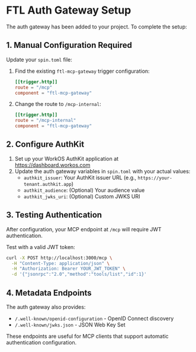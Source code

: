 # FTL Auth Gateway Setup

The auth gateway has been added to your project. To complete the setup:

## 1. Manual Configuration Required

Update your `spin.toml` file:

1. Find the existing `ftl-mcp-gateway` trigger configuration:
   ```toml
   [[trigger.http]]
   route = "/mcp"
   component = "ftl-mcp-gateway"
   ```

2. Change the route to `/mcp-internal`:
   ```toml
   [[trigger.http]]
   route = "/mcp-internal"
   component = "ftl-mcp-gateway"
   ```

## 2. Configure AuthKit

1. Set up your WorkOS AuthKit application at https://dashboard.workos.com
2. Update the auth gateway variables in `spin.toml` with your actual values:
   - `authkit_issuer`: Your AuthKit issuer URL (e.g., `https://your-tenant.authkit.app`)
   - `authkit_audience`: (Optional) Your audience value
   - `authkit_jwks_uri`: (Optional) Custom JWKS URI

## 3. Testing Authentication

After configuration, your MCP endpoint at `/mcp` will require JWT authentication.

Test with a valid JWT token:
```bash
curl -X POST http://localhost:3000/mcp \
  -H "Content-Type: application/json" \
  -H "Authorization: Bearer YOUR_JWT_TOKEN" \
  -d '{"jsonrpc":"2.0","method":"tools/list","id":1}'
```

## 4. Metadata Endpoints

The auth gateway also provides:
- `/.well-known/openid-configuration` - OpenID Connect discovery
- `/.well-known/jwks.json` - JSON Web Key Set

These endpoints are useful for MCP clients that support automatic authentication configuration.
